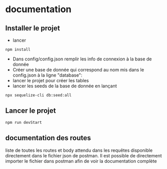 # documentation

## Installer le projet

- lancer

```
npm install
```

- Dans config/config.json remplir les info de connexion à la base de donnée
- Créer une base de donnée qui correspond au nom mis dans le config.json à la ligne "database":
- lancer le projet pour créer les tables
- lancer les seeds de la base de donnée en lançant

```
npx sequelize-cli db:seed:all
```

## Lancer le projet

```
npm run devStart
```

## documentation des routes

liste de toutes les routes et body attendu dans les requêtes disponible directement dans le fichier json de postman.
Il est possible de directement importer le fichier dans postman afin de voir la documentation complète
